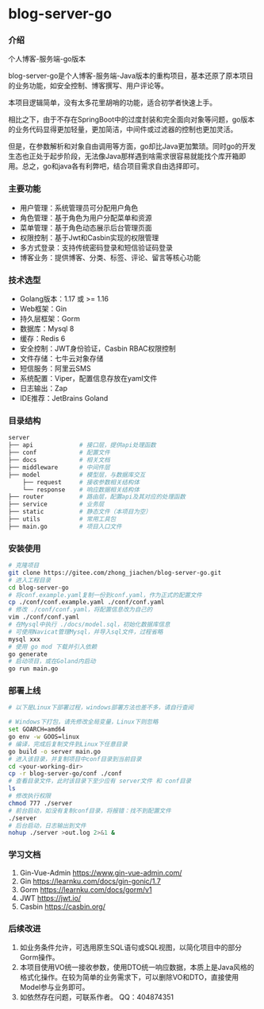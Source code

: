 # blog-server-go

### 介绍
个人博客-服务端-go版本

blog-server-go是个人博客-服务端-Java版本的重构项目，基本还原了原本项目的业务功能，如安全控制、博客撰写、用户评论等。

本项目逻辑简单，没有太多花里胡哨的功能，适合初学者快速上手。

相比之下，由于不存在SpringBoot中的过度封装和完全面向对象等问题，go版本的业务代码显得更加轻量，更加简洁，中间件或过滤器的控制也更加灵活。

但是，在参数解析和对象自由调用等方面，go却比Java更加繁琐。同时go的开发生态也正处于起步阶段，无法像Java那样遇到啥需求很容易就能找个库开箱即用。总之，go和java各有利弊吧，结合项目需求自由选择即可。


### 主要功能

- 用户管理：系统管理员可分配用户角色
- 角色管理：基于角色为用户分配菜单和资源
- 菜单管理：基于角色动态展示后台管理页面
- 权限控制：基于Jwt和Casbin实现的权限管理
- 多方式登录：支持传统密码登录和短信验证码登录
- 博客业务：提供博客、分类、标签、评论、留言等核心功能

### 技术选型

- Golang版本：1.17 或 >= 1.16
- Web框架：Gin
- 持久层框架：Gorm
- 数据库：Mysql 8
- 缓存：Redis 6
- 安全控制：JWT身份验证，Casbin RBAC权限控制
- 文件存储：七牛云对象存储
- 短信服务：阿里云SMS
- 系统配置：Viper，配置信息存放在yaml文件
- 日志输出：Zap
- IDE推荐：JetBrains Goland

### 目录结构

```bash
server
├── api             # 接口层，提供api处理函数
├── conf            # 配置文件
├── docs            # 相关文档
├── middleware      # 中间件层
├── model           # 模型层，与数据库交互
    ├── request     # 接收参数相关结构体
    └── response    # 响应数据相关结构体
├── router          # 路由层，配置api及其对应的处理函数
├── service         # 业务层
├── static          # 静态文件（本项目为空）
├── utils           # 常用工具包
├── main.go         # 项目入口文件
```

### 安装使用

```bash
# 克隆项目
git clone https://gitee.com/zhong_jiachen/blog-server-go.git
# 进入工程目录
cd blog-server-go
# 将conf.example.yaml复制一份到conf.yaml，作为正式的配置文件
cp ./conf/conf.example.yaml ./conf/conf.yaml
# 修改 ./conf/conf.yaml，将配置信息改为自己的
vim ./conf/conf.yaml
# 在Mysql中执行 ./docs/model.sql，初始化数据库信息
# 可使用Navicat管理Mysql，并导入sql文件，过程省略
mysql xxx
# 使用 go mod 下载并引入依赖
go generate
# 启动项目，或在Goland内启动
go run main.go
```

### 部署上线

```bash
# 以下是Linux下部署过程，windows部署方法也差不多，请自行查阅

# Windows下打包，请先修改全局变量，Linux下则忽略
set GOARCH=amd64
go env -w GOOS=linux
# 编译，完成后复制文件到Linux下任意目录
go build -o server main.go
# 进入该目录，并复制项目中conf目录到当前目录
cd <your-working-dir>
cp -r blog-server-go/conf ./conf
# 查看目录文件，此时该目录下至少应有 server文件 和 conf目录
ls
# 修改执行权限
chmod 777 ./server
# 前台启动，如没有复制conf目录，将报错：找不到配置文件
./server
# 后台启动，日志输出到文件
nohup ./server >out.log 2>&1 &
```

### 学习文档

1. Gin-Vue-Admin https://www.gin-vue-admin.com/
2. Gin https://learnku.com/docs/gin-gonic/1.7
3. Gorm https://learnku.com/docs/gorm/v1
4. JWT https://jwt.io/
5. Casbin https://casbin.org/

### 后续改进

1. 如业务条件允许，可选用原生SQL语句或SQL视图，以简化项目中的部分Gorm操作。
2. 本项目使用VO统一接收参数，使用DTO统一响应数据，本质上是Java风格的格式化操作。在较为简单的业务需求下，可以删除VO和DTO，直接使用Model参与业务即可。
3. 如依然存在问题，可联系作者。 QQ：404874351
